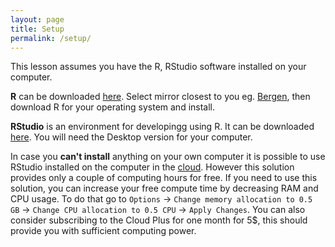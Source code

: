 ```yaml
---
layout: page
title: Setup
permalink: /setup/
---
```


This lesson assumes you have the R, RStudio software installed on your computer.

**R** can be downloaded [here](https://cran.r-project.org/mirrors.html). Select mirror closest to you eg. [Bergen](http://cran.uib.no/), then download R for your operating system and install.

**RStudio** is an environment for developingg using R.
It can be downloaded [here](https://www.rstudio.com/products/rstudio/download/#download).
You will need the Desktop version for your computer.

In case you **can't install** anything on your own computer it is possible to use RStudio installed on the computer in the [cloud](https://rstudio.cloud/). However this solution provides only a couple of computing hours for free. If you need to use this solution, you can increase your free compute time by decreasing RAM and CPU usage. To do that go to `Options` -> `Change memory allocation to 0.5 GB` -> `Change CPU allocation to 0.5 CPU` -> `Apply Changes`. You can also consider subscribing to the Cloud Plus for one month for 5$, this should provide you with sufficient computing power.
